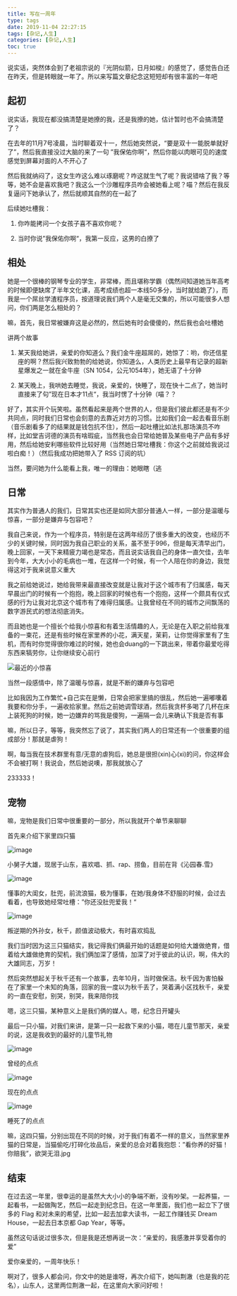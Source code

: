 ```yaml
---
title: 写在一周年
type: tags
date: 2019-11-04 22:27:15
tags: [杂记,人生]
categories: [杂记,人生]
toc: true
---
```


说实话，突然体会到了老祖宗说的『光阴似箭，日月如梭』的感觉了，感觉告白还在昨天，但是转眼就一年了。所以来写篇文章纪念这短短却有很丰富的一年吧

<!--more-->

## 起初

说实话，我现在都没搞清楚是她撩的我，还是我撩的她，估计暂时也不会搞清楚了？

在去年的11月7号凌晨，当时聊着双十一，然后她突然说，“要是双十一能脱单就好了”，然后我直接没过大脑的来了一句 ”我保佑你啊“，然后你能以肉眼可见的速度感觉到屏幕对面的人不开心了

然后我就纳闷了，这女生咋这么难以琢磨呢？咋这就生气了呢？我说错啥了我？等等，她不会是喜欢我吧？我这么一个沙雕程序员咋会被她看上呢？喵？然后在我反复逼问下她承认了，然后就顺其自然的在一起了

后续她吐槽我：

1. 你咋能拷问一个女孩子喜不喜欢你呢？

2. 当时你说”我保佑你啊“，我第一反应，这男的白撩了

## 相处

她是一个很棒的钢琴专业的学生，非常棒，而且堪称学霸（偶然间知道她当年高考的时候即便缺席了半年文化课，高考成绩也超一本线50多分，当时就给跪了），而我是一个屌丝学渣程序员，按道理说我们两个人是毫无交集的，所以可能很多人想问，你们两是怎么相处的？

嘛，首先，我日常被嫌弃这是必然的，然后她有时会傻傻的，然后我也会吐槽她

讲两个故事

1. 某天我给她讲，亲爱的你知道么？我们金牛座超屌的，她惊了：哟，你还信星座的啊？然后我兴致勃勃的给她说，你知道么，人类历史上最早有记录的超新星爆发之一就在金牛座（SN 1054，公元1054年），她无语了十分钟

2. 某天晚上，我哄她去睡觉，我说，亲爱的，快睡了，现在快十二点了，她当时直接来了句”现在日本才11点“，我当时愣了十分钟（喵？？

好了，其实开个玩笑啦。虽然看起来是两个世界的人，但是我们彼此都还是有不少共同点，同时我们日常也会刻意的去靠近对方的习惯。比如我们会一起去看音乐剧（音乐剧看多了的结果就是钱包抗不住），然后一起吐槽比如法扎那场演员不咋样，比如堂吉诃德的演员有啥瑕疵，当然我也会日常给她普及某些电子产品有多好用，然后给她安利哪些软件比较好用（当然她日常吐槽我：你这个之前就给我说过啦白痴！）（然后我成功把她带入了 RSS 订阅的坑）

当然，要问她为什么能看上我，唯一的理由：她眼瞎（逃

## 日常

其实作为普通人的我们，日常其实也还是如同大部分普通人一样，一部分是温暖与惊喜，一部分是嫌弃与包容吧？

我自己来说，作为一个程序员，特别是在这两年经历了很多重大的改变，也经历不少的关键时候，同时因为我自己职业的关系，虽不至于996，但是每天清早出门，晚上回家，一天下来精疲力竭也是常态，而且说实话我自己的身体一直欠佳，去年到今年，大大小小的毛病也一堆，在这样一个时候，有一个人陪在你的身边，我觉得这对于我来说意义重大

我之前给她说过，她给我带来最直接改变就是让我对于这个城市有了归属感，每天早晨出门的时候有一个抱抱，晚上回家的时候也有一个抱抱，这样一个颇具有仪式感的行为让我对北京这个城市有了难得归属感。让我曾经在不同的城市之间飘荡的数字游民式的想法彻底消失。

而且她也是一个擅长个给我小惊喜和有着生活情趣的人，无论是在入职之前给我准备的一束花，还是有些时候在家里养的小花，满天星，茉莉，让你觉得家里有了生机，而有时你觉得很你难过的时候，她也会duang的一下跳出来，带着你最爱吃得东西来犒劳你，让你继续安心前行

![最近的小惊喜](https://user-images.githubusercontent.com/7054676/68135636-f55c8200-ff5e-11e9-90ed-3520f89072ea.png)

当然一段感情中，除了温暖与惊喜，就是不断的嫌弃与包容吧

比如我因为工作繁忙+自己实在是懒，日常会把家里搞的很乱，然后她一遍嘟囔着我要和你分手，一遍收拾家里。然后之前她调雪球酒，然后我贪杯多喝了几杯在床上装死狗的时候，她一边嫌弃的骂我是傻狗，一遍隔一会儿来确认下我是否有事

嘛，所以日子，等等，我突然忘了说了，其实我们两人的日常还有一个很重要的组成部分！那就是虐狗！

啊，每当我在技术群里有意/无意的虐狗后，她总是很担(xin)心(xi)的问，你这样会不会被打啊！我说会，然后她说噢，那我就放心了

233333！

## 宠物

嘛，宠物是我们日常中很重要的一部分，所以我就开个单节来聊聊

首先来介绍下家里四只猫

![image](https://user-images.githubusercontent.com/7054676/68136813-d8c14980-ff60-11e9-81fc-318acbf457f1.png)

小舅子大雄，现居于山东，喜欢唱、抓、rap、捞鱼，目前在背《沁园春.雪》

![image](https://user-images.githubusercontent.com/7054676/68136952-0efec900-ff61-11e9-8a37-971d68d996e9.png)

懂事的大闺女，肚兜，前流浪猫，极为懂事，在她/我身体不舒服的时候，会过去看着，也导致她经常吐槽：”你还没肚兜爱我！“

![image](https://user-images.githubusercontent.com/7054676/68137070-4cfbed00-ff61-11e9-945c-6290f84659ba.png)

叛逆期的外孙女，秋千，颜值波动极大，有时喜欢捣乱

我们当时因为这三只猫结实，我记得我们俩最开始的话题是如何给大雄做绝育，借着给大雄做绝育的契机，我们俩加深了感情，加深了对于彼此的认识，啊，伟大的大雄同志，万岁！

然后突然想起关于秋千还有一个故事，去年10月，当时做保洁。秋千因为害怕躲在了家里一个未知的角落，回家的我一度以为秋千丢了，哭着满小区找秋千，亲爱的一直在安慰，别哭，别哭，我来陪你找

嗯，这三只猫，某种意义上是我们俩的媒人。嗯，纪念日开罐头

最后一只小猫，对我们来讲，是第一只一起救下来的小猫，嗯在儿童节那天，亲爱的说，这是我收到的最好的儿童节礼物

![image](https://user-images.githubusercontent.com/7054676/68137661-50dc3f00-ff62-11e9-9723-b9b00310fd3b.png)

曾经的点点

![image](https://user-images.githubusercontent.com/7054676/68137739-710bfe00-ff62-11e9-8ca8-8ac6b5a218f0.png)

现在的点点

![image](https://user-images.githubusercontent.com/7054676/68137823-8f71f980-ff62-11e9-8a5a-da6c6cf9c1df.png)

睡死了的点点

嘛，这四只猫，分别出现在不同的时候，对于我们有着不一样的意义，当然家里养猫的日常是，当猫偷吃/打碎化妆品后，亲爱的总会对着我抱怨：”看你养的好猫！你赔我”，欲哭无泪.jpg

## 结束

在过去这一年里，很幸运的是虽然大大小小的争端不断，没有吵架。一起养猫，一起看书，一起做陶艺，然后一起走到纪念日。在这一年里面，我们也一起立下了很多的 Flag 和对未来的希望，比如一起去加拿大读书，一起工作赚钱买 Dream House，一起去日本京都 Gap Year，等等。

虽然这句话说过很多次，但是我是还想再说一次：“亲爱的，我感激并享受着你的爱”

爱你亲爱的，一周年快乐！

啊对了，很多人都会问，你文中的她是谁呀，再次介绍下，她叫荆澈（也是我的花名），山东人，这里两位荆澈一起，在这里向大家问好啦！

